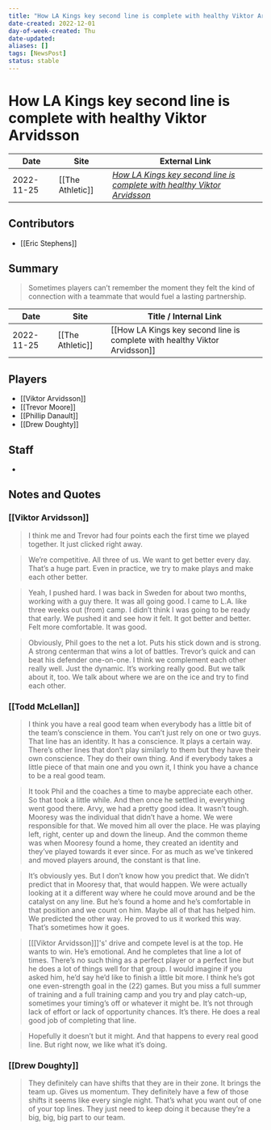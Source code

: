 ```yaml
---
title: "How LA Kings key second line is complete with healthy Viktor Arvidsson"
date-created: 2022-12-01
day-of-week-created: Thu
date-updated: 
aliases: []
tags: [NewsPost]
status: stable
---
```


# How LA Kings key second line is complete with healthy Viktor Arvidsson

| Date       | Site             | External Link                                                                                                                                              |
| ---------- | ---------------- | ---------------------------------------------------------------------------------------------------------------------------------------------------------- |
| 2022-11-25 | [[The Athletic]] | [*How LA Kings key second line is complete with healthy Viktor Arvidsson*](https://theathletic.com/3932689/2022/11/25/kings-arvidsson-danault-moore-line/) |

## Contributors
- [[Eric Stephens]]

## Summary
> Sometimes players can’t remember the moment they felt the kind of connection with a teammate that would fuel a lasting partnership.

| Date       | Site             | Title / Internal Link                                                      |
| ---------- | ---------------- | -------------------------------------------------------------------------- |
| 2022-11-25 | [[The Athletic]] | [[How LA Kings key second line is complete with healthy Viktor Arvidsson]] |

## Players
- [[Viktor Arvidsson]]
- [[Trevor Moore]]
- [[Phillip Danault]]
- [[Drew Doughty]]

## Staff
- 

## Notes and Quotes
### [[Viktor Arvidsson]]
> I think me and Trevor had four points each the first time we played together. It just clicked right away.

> We’re competitive. All three of us. We want to get better every day. That’s a huge part. Even in practice, we try to make plays and make each other better.

> Yeah, I pushed hard. I was back in Sweden for about two months, working with a guy there. It was all going good. I came to L.A. like three weeks out (from) camp. I didn’t think I was going to be ready that early.
> We pushed it and see how it felt. It got better and better. Felt more comfortable. It was good.

> Obviously, Phil goes to the net a lot. Puts his stick down and is strong. A strong centerman that wins a lot of battles. Trevor’s quick and can beat his defender one-on-one. I think we complement each other really well. Just the dynamic. It’s working really good.
> But we talk about it, too. We talk about where we are on the ice and try to find each other.

### [[Todd McLellan]]
> I think you have a real good team when everybody has a little bit of the team’s conscience in them. You can’t just rely on one or two guys. That line has an identity. It has a conscience. It plays a certain way.
> There’s other lines that don’t play similarly to them but they have their own conscience. They do their own thing. And if everybody takes a little piece of that main one and you own it, I think you have a chance to be a real good team.

> It took Phil and the coaches a time to maybe appreciate each other. So that took a little while. And then once he settled in, everything went good there. Arvy, we had a pretty good idea. It wasn’t tough. Mooresy was the individual that didn’t have a home.
> We were responsible for that. We moved him all over the place. He was playing left, right, center up and down the lineup. And the common theme was when Mooresy found a home, they created an identity and they’ve played towards it ever since. For as much as we’ve tinkered and moved players around, the constant is that line.

> It’s obviously yes. But I don’t know how you predict that. We didn’t predict that in Mooresy that, that would happen. We were actually looking at it a different way where he could move around and be the catalyst on any line. But he’s found a home and he’s comfortable in that position and we count on him. Maybe all of that has helped him.
> We predicted the other way. He proved to us it worked this way. That’s sometimes how it goes.

> \[[[Viktor Arvidsson]]]'s' drive and compete level is at the top. He wants to win. He’s emotional. And he completes that line a lot of times. There’s no such thing as a perfect player or a perfect line but he does a lot of things well for that group.
> I would imagine if you asked him, he’d say he’d like to finish a little bit more. I think he’s got one even-strength goal in the (22) games. But you miss a full summer of training and a full training camp and you try and play catch-up, sometimes your timing’s off or whatever it might be.
> It’s not through lack of effort or lack of opportunity chances. It’s there. He does a real good job of completing that line.

> Hopefully it doesn’t but it might. And that happens to every real good line. But right now, we like what it’s doing.

### [[Drew Doughty]]
> They definitely can have shifts that they are in their zone. It brings the team up. Gives us momentum. They definitely have a few of those shifts it seems like every single night. That’s what you want out of one of your top lines. They just need to keep doing it because they’re a big, big, big part to our team.


